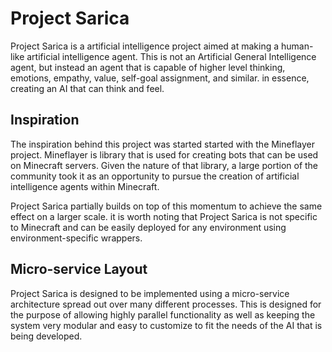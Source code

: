 # Project Sarica

Project Sarica is a artificial intelligence project aimed at making a human-like artificial intelligence agent. This is not an Artificial General Intelligence agent, but instead an agent that is capable of higher level thinking, emotions, empathy, value, self-goal assignment, and similar. in essence, creating an AI that can think and feel.

## Inspiration

The inspiration behind this project was started started with the Mineflayer project. Mineflayer is library that is used for creating bots that can be used on Minecraft servers. Given the nature of that library, a large portion of the community took it as an opportunity to pursue the creation of artificial intelligence agents within Minecraft.

Project Sarica partially builds on top of this momentum to achieve the same effect on a larger scale. it is worth noting that Project Sarica is not specific to Minecraft and can be easily deployed for any environment using environment-specific wrappers.

## Micro-service Layout

Project Sarica is designed to be implemented using a micro-service architecture spread out over many different processes. This is designed for the purpose of allowing highly parallel functionality as well as keeping the system very modular and easy to customize to fit the needs of the AI that is being developed.
